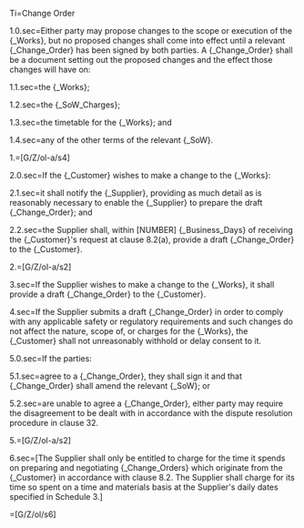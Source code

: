 Ti=Change Order

1.0.sec=Either party may propose changes to the scope or execution of the {_Works}, but no proposed changes shall come into effect until a relevant {_Change_Order} has been signed by both parties. A {_Change_Order} shall be a document setting out the proposed changes and the effect those changes will have on:

1.1.sec=the {_Works};

1.2.sec=the {_SoW_Charges};

1.3.sec=the timetable for the {_Works}; and

1.4.sec=any of the other terms of the relevant {_SoW}.

1.=[G/Z/ol-a/s4]

2.0.sec=If the {_Customer} wishes to make a change to the {_Works}: 

2.1.sec=it shall notify the {_Supplier}, providing as much detail as is reasonably necessary to enable the {_Supplier} to prepare the draft {_Change_Order}; and

2.2.sec=the Supplier shall, within [NUMBER] {_Business_Days} of receiving the {_Customer}'s request at clause 8.2(a), provide a draft {_Change_Order} to the {_Customer}.

2.=[G/Z/ol-a/s2]

3.sec=If the Supplier wishes to make a change to the {_Works}, it shall provide a draft {_Change_Order} to the {_Customer}.

4.sec=If the Supplier submits a draft {_Change_Order} in order to comply with any applicable safety or regulatory requirements and such changes do not affect the nature, scope of, or charges for the {_Works}, the {_Customer} shall not unreasonably withhold or delay consent to it.

5.0.sec=If the parties:

5.1.sec=agree to a {_Change_Order}, they shall sign it and that {_Change_Order} shall amend the relevant {_SoW}; or

5.2.sec=are unable to agree a {_Change_Order}, either party may require the disagreement to be dealt with in accordance with the dispute resolution procedure in clause 32.

5.=[G/Z/ol-a/s2]

6.sec=[The Supplier shall only be entitled to charge for the time it spends on preparing and negotiating {_Change_Orders} which originate from the {_Customer} in accordance with clause 8.2. The Supplier shall charge for its time so spent on a time and materials basis at the Supplier's daily dates specified in Schedule 3.]

=[G/Z/ol/s6]
